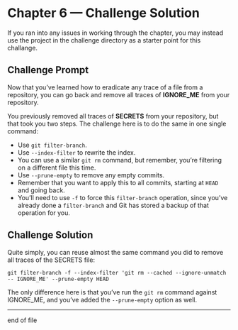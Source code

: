 # Chapter 6 — Challenge Solution

If you ran into any issues in working through the chapter, you may instead use the project in the challenge directory as a starter point for this challange.

## Challenge Prompt

Now that you’ve learned how to eradicate any trace of a file from a repository, you can go back and remove all traces of **IGNORE_ME** from your repository.

You previously removed all traces of **SECRETS** from your repository, but that took you two steps. The challenge here is to do the same in one single command:

- Use `git filter-branch`.
- Use `--index-filter` to rewrite the index.
- You can use a similar `git rm` command, but remember, you’re filtering on a different file this time.
- Use `--prune-empty` to remove any empty commits.
- Remember that you want to apply this to all commits, starting at `HEAD` and going back.
- You’ll need to use `-f` to force this `filter-branch` operation, since you’ve already done a `filter-branch` and Git has stored a backup of that operation for you.

## Challenge Solution

Quite simply, you can reuse almost the same command you did to remove all traces of the SECRETS file:

```none
git filter-branch -f --index-filter 'git rm --cached --ignore-unmatch -- IGNORE_ME' --prune-empty HEAD
```

The only difference here is that you’ve run the `git rm` command against IGNORE_ME, and you’ve added the `--prune-empty` option as well.

---

end of file
